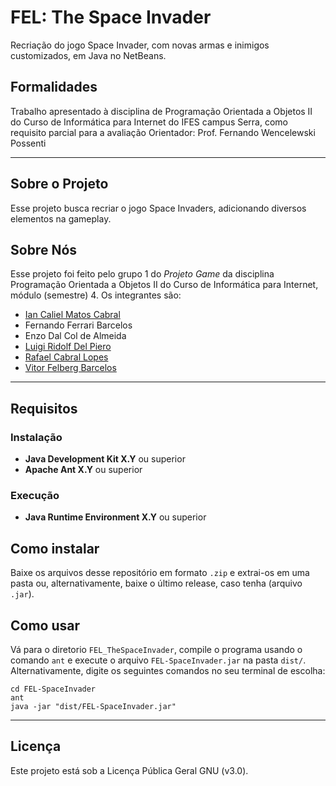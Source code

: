 # FEL: The Space Invader

Recriação do jogo Space Invader, com novas armas e inimigos customizados, em Java no NetBeans.

## Formalidades
Trabalho apresentado à disciplina de Programação Orientada a Objetos II do Curso de Informática para Internet do IFES campus Serra, como requisito parcial para a avaliação
Orientador: Prof. Fernando Wencelewski Possenti

---

## Sobre o Projeto
Esse projeto busca recriar o jogo Space Invaders, adicionando diversos elementos na gameplay.

## Sobre Nós
Esse projeto foi feito pelo grupo 1 do *Projeto Game* da disciplina Programação Orientada a Objetos II do Curso de Informática para Internet, módulo (semestre) 4.
Os integrantes são:
- [Ian Caliel Matos Cabral](https://github.com/calielian)
- Fernando Ferrari Barcelos
- Enzo Dal Col de Almeida
- [Luigi Ridolf Del Piero](https://github.com/ldelp14)
- [Rafael Cabral Lopes](https://github.com/leafcabral)
- [Vitor Felberg Barcelos](https://github.com/vtkaxx)

---

## Requisitos
### Instalação
- **Java Development Kit X.Y** ou superior
- **Apache Ant X.Y** ou superior
### Execução
- **Java Runtime Environment X.Y** ou superior

## Como instalar
Baixe os arquivos desse repositório em formato `.zip` e extrai-os em uma pasta ou, alternativamente, baixe o último release, caso tenha (arquivo `.jar`).

## Como usar
Vá para o diretorio `FEL_TheSpaceInvader`, compile o programa usando o comando `ant` e execute o arquivo `FEL-SpaceInvader.jar` na pasta `dist/`.
Alternativamente, digite os seguintes comandos no seu terminal de escolha:
```console
cd FEL-SpaceInvader
ant
java -jar "dist/FEL-SpaceInvader.jar" 
```

---

## Licença
Este projeto está sob a Licença Pública Geral GNU (v3.0).
